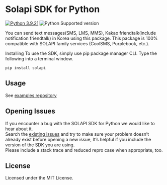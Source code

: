 # Solapi SDK for Python

[![Python 3.9.21](https://img.shields.io/badge/python-3.9.21-blue.svg)](https://www.python.org/downloads)
![Python Supported version](https://img.shields.io/badge/python-%3E%3D3.9-orange)


You can send text messages(SMS, LMS, MMS), Kakao friendtalk(include notification friendtalk) in Korea using this package.
This package is 100% compatible with SOLAPI family services (CoolSMS, Purplebook, etc.).

Installing
To use the SDK, simply use pip package manager CLI. Type the following into a terminal window.

```shell
pip install solapi
```

## Usage

See [examples repository](https://github.com/solapi/solapi-python/tree/main/examples)

## Opening Issues

If you encounter a bug with the SOLAPI SDK for Python we would like to hear about it.  
Search the [existing issues](https://github.com/solapi/solapi-python/issues) and try to make sure your problem doesn’t
already exist before opening a new issue, It’s helpful if you include the version of the SDK you are using.  
Please include a stack trace and reduced repro case when appropriate, too.

## License

Licensed under the MIT License.

